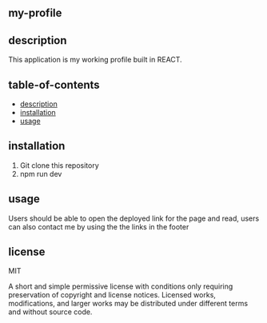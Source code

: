 ## my-profile

## description

This application is my working profile built in REACT.

## table-of-contents

 * [description](#description)
 * [installation](#installation)
 * [usage](#usage)

## installation 

1. Git clone this repository
2. npm run dev

## usage

Users should be able to open the deployed link for the page and read, users can also contact me by using the the links in the footer


## license

MIT

A short and simple permissive license with conditions only requiring preservation of copyright and license notices. Licensed works, modifications, and larger works may be distributed under different terms and without source code.